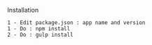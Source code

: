 Installation

    1 - Edit package.json : app name and version
    1 - Do : npm install
    2 - Do : gulp install
